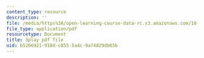 ```yaml
---
content_type: resource
description: ''
file: /media/https%3A/open-learning-course-data-rc.s3.amazonaws.com/18-01-single-variable-calculus-fall-2006/b5266921918dc8555a4c9a74829db65b_zUEuKrxgHws.pdf
file_type: application/pdf
resourcetype: Document
title: 3play pdf file
uid: b5266921-918d-c855-5a4c-9a74829db65b
---
```

